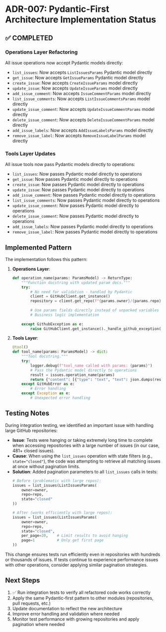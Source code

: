 # ADR-007: Pydantic-First Architecture Implementation Status

## ✅ COMPLETED

### Operations Layer Refactoring
All issue operations now accept Pydantic models directly:
- `list_issues`: Now accepts `ListIssuesParams` Pydantic model directly
- `get_issue`: Now accepts `GetIssueParams` Pydantic model directly
- `create_issue`: Now accepts `CreateIssueParams` model directly
- `update_issue`: Now accepts `UpdateIssueParams` model directly
- `add_issue_comment`: Now accepts `IssueCommentParams` model directly
- `list_issue_comments`: Now accepts `ListIssueCommentsParams` model directly
- `update_issue_comment`: Now accepts `UpdateIssueCommentParams` model directly
- `delete_issue_comment`: Now accepts `DeleteIssueCommentParams` model directly
- `add_issue_labels`: Now accepts `AddIssueLabelsParams` model directly
- `remove_issue_label`: Now accepts `RemoveIssueLabelParams` model directly

### Tools Layer Updates
All issue tools now pass Pydantic models directly to operations:
- `list_issues`: Now passes Pydantic model directly to operations
- `get_issue`: Now passes Pydantic model directly to operations
- `create_issue`: Now passes Pydantic model directly to operations
- `update_issue`: Now passes Pydantic model directly to operations
- `add_issue_comment`: Now passes Pydantic model directly to operations
- `list_issue_comments`: Now passes Pydantic model directly to operations
- `update_issue_comment`: Now passes Pydantic model directly to operations
- `delete_issue_comment`: Now passes Pydantic model directly to operations
- `add_issue_labels`: Now passes Pydantic model directly to operations
- `remove_issue_label`: Now passes Pydantic model directly to operations

## Implemented Pattern

The implementation follows this pattern:

1. **Operations Layer**:
   ```python
   def operation_name(params: ParamsModel) -> ReturnType:
       """Function docstring with updated param docs."""
       try:
           # No need for validation - handled by Pydantic
           client = GitHubClient.get_instance()
           repository = client.get_repo(f"{params.owner}/{params.repo}")
           
           # Use params fields directly instead of unpacked variables
           # Business logic implementation
           
       except GithubException as e:
           raise GitHubClient.get_instance()._handle_github_exception(e)
   ```

2. **Tools Layer**:
   ```python
   @tool()
   def tool_name(params: ParamsModel) -> dict:
       """Tool docstring."""
       try:
           logger.debug(f"tool_name called with params: {params}")
           # Pass the Pydantic model directly to operations
           result = issues.operation_name(params)
           return {"content": [{"type": "text", "text": json.dumps(result, indent=2)}]}
       except GitHubError as e:
           # Error handling
       except Exception as e:
           # Unexpected error handling
   ```

## Testing Notes

During integration testing, we identified an important issue with handling large GitHub repositories:

- **Issue**: Tests were hanging or taking extremely long time to complete when accessing repositories with a large number of issues (in our case, 481+ closed issues).
- **Cause**: When using the `list_issues` operation with state filters (e.g., `state="closed"`), the code was attempting to retrieve all matching issues at once without pagination limits.
- **Solution**: Added pagination parameters to all `list_issues` calls in tests:
  ```python
  # Before (problematic with large repos):
  issues = list_issues(ListIssuesParams(
      owner=owner,
      repo=repo,
      state="closed"
  ))
  
  # After (works efficiently with large repos):
  issues = list_issues(ListIssuesParams(
      owner=owner,
      repo=repo,
      state="closed",
      per_page=20,    # Limit results to avoid hanging
      page=1          # Only get first page
  ))
  ```

This change ensures tests run efficiently even in repositories with hundreds or thousands of issues. If tests continue to experience performance issues with other operations, consider applying similar pagination strategies.

## Next Steps

1. ✅ Run integration tests to verify all refactored code works correctly
2. Apply the same Pydantic-first pattern to other modules (repositories, pull requests, etc.)
3. Update documentation to reflect the new architecture
4. Improve error handling and validation where needed
5. Monitor test performance with growing repositories and apply pagination where needed
